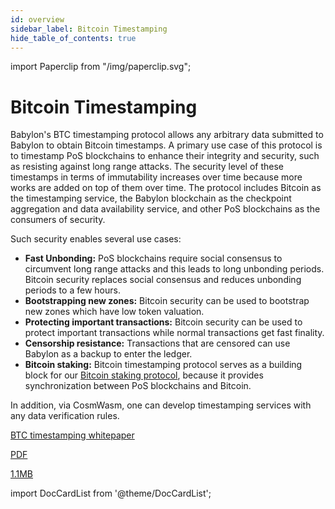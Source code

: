 ```yaml
---
id: overview
sidebar_label: Bitcoin Timestamping
hide_table_of_contents: true
---
```


import Paperclip from "/img/paperclip.svg";

# Bitcoin Timestamping

Babylon's BTC timestamping protocol allows any arbitrary data submitted to Babylon to obtain Bitcoin timestamps.
A primary use case of this protocol is to timestamp PoS blockchains to enhance their integrity and security, such as resisting against long range attacks.
The security level of these timestamps in terms of immutability increases over time because more works are added on top of them over time.
The protocol includes Bitcoin as the timestamping service, the Babylon blockchain as the checkpoint aggregation and data availability service, and other PoS blockchains as the consumers of security.

Such security enables several use cases:

- **Fast Unbonding:** PoS blockchains require social consensus to circumvent long range attacks and this leads to long unbonding periods. Bitcoin security replaces social consensus and reduces unbonding periods to a few hours.
- **Bootstrapping new zones:** Bitcoin security can be used to bootstrap new zones which have low token valuation.
- **Protecting important transactions:** Bitcoin security can be used to protect important transactions while normal transactions get fast finality.
- **Censorship resistance:** Transactions that are censored can use Babylon as a backup to enter the ledger.
- **Bitcoin staking:** Bitcoin timestamping protocol serves as a building block for our [Bitcoin staking protocol](/docs/introduction/btc-staking/overview.md), because it provides synchronization between PoS blockchains and Bitcoin.

In addition, via CosmWasm, one can develop timestamping services with any data verification rules.

<div class="pdf-file-banner">
  <a class="link" target="_blank" href="https://arxiv.org/pdf/2207.08392.pdf">
    <div class="icon-holder">
      <Paperclip class="icon" alt="paper clip" />
    </div>
    <div class="info">
      <p class="title">BTC timestamping whitepaper</p>
      <p class="subtitle">PDF</p>
    </div>
    <p class="size">1.1MB</p>
  </a>
</div>

import DocCardList from '@theme/DocCardList';

<DocCardList />
